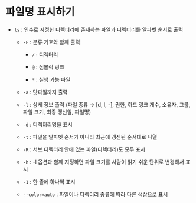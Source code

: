 # 파일명 표시하기

- `ls` : 인수로 지정한 디렉터리에 존재하는 파일과 디렉터리를 알파벳 순서로 출력

    - `-F` : 분류 기호와 함께 출력

        - `/` : 디렉터리

        - `@` : 심볼릭 링크

        - `*` : 실행 가능 파일

    - `-a` : 닷파일까지 출력

    - `-l` : 상세 정보 출력 (파일 종류 → [d, l, -], 권한, 하드 링크 개수, 소유자, 그룹, 파일 크기, 최종 갱신일, 파일명)

    - `-d` : 디렉터리명을 표시

    - `-t` : 파일을 알파벳 순서가 아니라 최근에 갱신된 순서대로 나열

    - `-R` : 서브 디렉터리 안에 있는 파일(디렉터리)도 모두 표시

    - `-h` : -l 옵션과 함께 지정하면 파일 크기를 사람이 읽기 쉬운 단위로 변경해서 표시

    - `-1` : 한 줄에 하나씩 표시

    - `--color=auto` : 파일이나 디렉터리 종류에 따라 다른 색상으로 표시